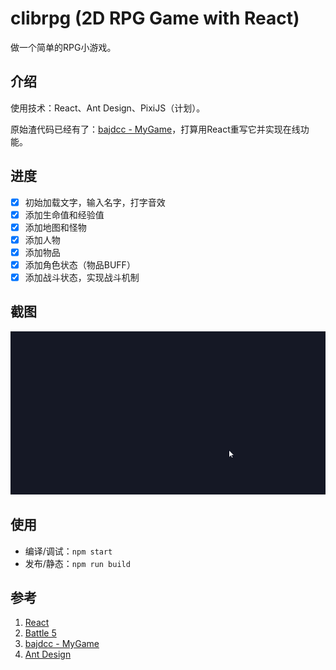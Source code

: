 # clibrpg (2D RPG Game with React)

做一个简单的RPG小游戏。

## 介绍

使用技术：React、Ant Design、PixiJS（计划）。

原始渣代码已经有了：[bajdcc - MyGame](https://bajdcc.github.io/html/MyGame.html)，打算用React重写它并实现在线功能。

## 进度

- [x] 初始加载文字，输入名字，打字音效
- [x] 添加生命值和经验值
- [x] 添加地图和怪物
- [x] 添加人物
- [x] 添加物品
- [x] 添加角色状态（物品BUFF）
- [x] 添加战斗状态，实现战斗机制

## 截图

![Screenshot](https://raw.githubusercontent.com/bajdcc/clibrpg/master/screenshots/intro.gif)

## 使用

- 编译/调试：`npm start`
- 发布/静态：`npm run build`

## 参考

1. [React](https://github.com/facebook/react)
2. [Battle 5](https://thedangercrew.com/media)
3. [bajdcc - MyGame](https://bajdcc.github.io/html/MyGame.html)
4. [Ant Design](https://github.com/ant-design/ant-design)